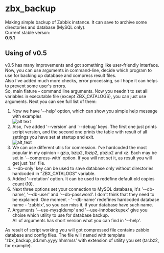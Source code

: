 # zbx_backup
Making simple backup of Zabbix instance. It can save to archive some directories and database (MySQL only).  
Current stable verson:  
<b>0.5.1</b>  

## Using of v0.5
v0.5 has many improvements and got something like user-friendly interface.  
Now, you can use arguments in command-line, decide which program to use for backing up database and compress result files.  
Also I've added much more checks, error processing, so I hope it can helps to prevent some user's errors.  
So, main fiature - command line arguments. Now you needn't to set all variables in executable file (except ZBX_CATALOGS), you can just use arguments. Next you can see full list of them:  
1. Now we have '--help' option, which can show you simple help message with examples  
![alt text](https://pp.userapi.com/c834104/v834104412/247a7/IDpZFtrFwmo.jpg)  
2. Also, I've added '--version' and '--debug' keys. The first one just prints script version, and the second one prints the table with result of all settings you have set at startup and exit.  
![alt_text](https://pp.userapi.com/c834104/v834104412/2479e/oVe0ybMtguw.jpg)  
3. We can use different utils for comression. I've hardcoded the most popular in my opinion - gzip, bzip2, lbzip2, pbzip2 and xz. Each may be set in '--compress-with' option. If you will not set it, as result you will get just 'tar' file.  
4. '--db-only' key can be used to save database only without directories hardcoded in "ZBX_CATALOGS" variable.  
5. Added '--rotation' option. It can be used to redefine default old copies count (10).  
6. Next three options set your connection to MySQL database, it's '--db-name', '--db-user' and '--db-password'. I don't think that they need to be explained. One moment - '--db-name' redefines hardcoded database name - 'zabbix', so you can miss it, if your database have such name.  
7. Arguments '--use-mysqldump' and '--use-innobackupex' give you choise which utility to use for database backup.  
All of arguments has short version what you can find in '--help'.

As result of script working you will got compressed file contains zabbix database and config files. The file will named with template 'zbx_backup_dd.mm.yyyy.hhmmss' with extension of utility you set (tar.bz2, for example).
